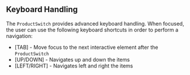 ## Keyboard Handling

The `ProductSwitch` provides advanced keyboard handling. When focused, the user can use the following keyboard shortcuts in order to perform a navigation:

- \[TAB\] - Move focus to the next interactive element after the `ProductSwitch`
- \[UP/DOWN\] - Navigates up and down the items
- \[LEFT/RIGHT\] - Navigates left and right the items
